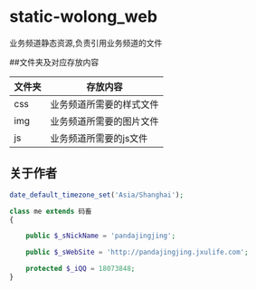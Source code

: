 # static-wolong_web

业务频道静态资源,负责引用业务频道的文件

##文件夹及对应存放内容

文件夹|存放内容
----|----
css|业务频道所需要的样式文件
img|业务频道所需要的图片文件
js|业务频道所需要的js文件

## 关于作者

```php
date_default_timezone_set('Asia/Shanghai');

class me extends 码畜
{

    public $_sNickName = 'pandajingjing';

    public $_sWebSite = 'http://pandajingjing.jxulife.com';

    protected $_iQQ = 18073848;
}
```